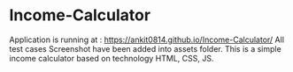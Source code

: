 # Income-Calculator
Application is running at : https://ankit0814.github.io/Income-Calculator/
All test cases Screenshot have been added into assets folder.
This is a simple income calculator based on technology HTML, CSS, JS.

